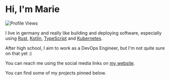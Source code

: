 # Hi, I'm Marie

![Profile Views](https://komarev.com/ghpvc/?username=nycodeghg)

I live in germany and really like building and deploying software, especially using [Rust](https://rust-lang.org), [Kotlin](https://kotlinlang.org), [TypeScript](https://typescriptlang.org) and [Kubernetes](https://kubernetes.io).

After high school, I aim to work as a DevOps Engineer, but I'm not quite sure on that yet :)

You can reach me using the social media links on [my website](https://marie.cologne).

You can find some of my projects pinned below.
